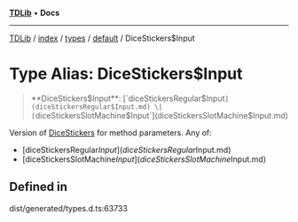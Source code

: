 [**TDLib**](../../../../../../README.md) • **Docs**

***

[TDLib](../../../../../../modules.md) / [index](../../../../../README.md) / [types](../../../README.md) / [default](../README.md) / DiceStickers$Input

# Type Alias: DiceStickers$Input

> **DiceStickers$Input**: [`diceStickersRegular$Input`](diceStickersRegular$Input.md) \| [`diceStickersSlotMachine$Input`](diceStickersSlotMachine$Input.md)

Version of [DiceStickers](DiceStickers.md) for method parameters.
Any of:
- [diceStickersRegular$Input](diceStickersRegular$Input.md)
- [diceStickersSlotMachine$Input](diceStickersSlotMachine$Input.md)

## Defined in

dist/generated/types.d.ts:63733
